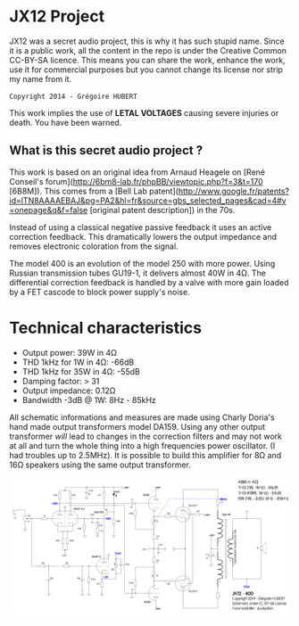 # JX12 Project

JX12 was a secret audio project, this is why it has such stupid name. Since it is a public work, all the content in the repo is under the Creative Common CC-BY-SA licence. This means you can share the work, enhance the work, use it for commercial purposes but you cannot change its license nor strip my name from it.

    Copyright 2014 - Grégoire HUBERT

This work implies the use of **LETAL VOLTAGES** causing severe injuries or death. You have been warned.

## What is this secret audio project ?

This work is based on an original idea from Arnaud Heagele on [René Conseil's forum](http://6bm8-lab.fr/phpBB/viewtopic.php?f=3&t=170 [6B8M]). This comes from a [Bell Lab patent](http://www.google.fr/patents?id=lTN8AAAAEBAJ&pg=PA2&hl=fr&source=gbs_selected_pages&cad=4#v=onepage&q&f=false [original patent description]) in the 70s.

Instead of using a classical negative passive feedback it uses an active correction feedback. This dramatically lowers the output impedance and removes electronic coloration from the signal.

The model 400 is an evolution of the model 250 with more power. Using Russian transmission tubes GU19-1, it delivers almost 40W in 4Ω. The differential correction feedback is handled by a valve with more gain loaded by a FET cascode to block power supply's noise.

# Technical characteristics

 * Output power: 39W in 4Ω
 * THD 1kHz for 1W in 4Ω: -66dB
 * THD 1kHz for 35W in 4Ω: -55dB
 * Damping factor: > 31
 * Output impedance: 0.12Ω
 * Bandwidth -3dB @ 1W: 8Hz - 85kHz

All schematic informations and measures are made using Charly Doria's hand made output transformers model DA159. Using any other output transformer *will* lead to changes in the correction filters and may not work at all and turn the whole thing into a high frequencies power oscillator. (I had troubles up to 2.5MHz). It is possible to build this amplifier for 8Ω and 16Ω speakers using the same output transformer. 

![schematic](schematics/JX12.png)
